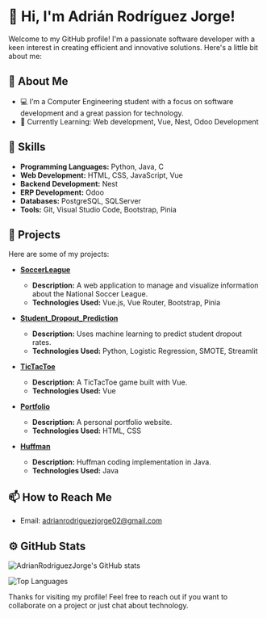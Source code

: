# 👋 Hi, I'm Adrián Rodríguez Jorge!

Welcome to my GitHub profile! I'm a passionate software developer with a keen interest in creating efficient and innovative solutions. Here's a little bit about me:

## 🚀 About Me

- 💻 I’m a Computer Engineering student with a focus on software development and a great passion for technology.
- 🌱 Currently Learning: Web development, Vue, Nest, Odoo Development

## 🔧 Skills  

- **Programming Languages:** Python, Java, C
- **Web Development:** HTML, CSS, JavaScript, Vue
- **Backend Development:** Nest
- **ERP Development:** Odoo
- **Databases:** PostgreSQL, SQLServer
- **Tools:** Git, Visual Studio Code, Bootstrap, Pinia

## 🔭 Projects

Here are some of my projects:

- **[SoccerLeague](https://github.com/AdrianRodriguezJorge/SoccerLeague)**
    - **Description:** A web application to manage and visualize information about the National Soccer League.
    - **Technologies Used:** Vue.js, Vue Router, Bootstrap, Pinia

- **[Student_Dropout_Prediction](https://github.com/AdrianRodriguezJorge/Student_Dropout_Prediction)**
    - **Description:** Uses machine learning to predict student dropout rates.
    - **Technologies Used:** Python, Logistic Regression, SMOTE, Streamlit

- **[TicTacToe](https://github.com/AdrianRodriguezJorge/TicTacToe)**
    - **Description:** A TicTacToe game built with Vue.
    - **Technologies Used:** Vue

- **[Portfolio](https://github.com/AdrianRodriguezJorge/Portfolio)**
    - **Description:** A personal portfolio website.
    - **Technologies Used:** HTML, CSS

- **[Huffman](https://github.com/AdrianRodriguezJorge/Huffman)**
    - **Description:** Huffman coding implementation in Java.
    - **Technologies Used:** Java

## 📫 How to Reach Me

- Email: [adrianrodriguezjorge02@gmail.com](mailto:adrianrodriguezjorge02@gmail.com)

## ⚙️ GitHub Stats

![AdrianRodriguezJorge's GitHub stats](https://github-readme-stats.vercel.app/api?username=AdrianRodriguezJorge&show_icons=true&theme=radical)

![Top Languages](https://github-readme-stats.vercel.app/api/top-langs/?username=AdrianRodriguezJorge&layout=compact&theme=radical)

Thanks for visiting my profile! Feel free to reach out if you want to collaborate on a project or just chat about technology.
